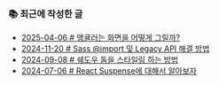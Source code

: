 ### 📚 최근에 작성한 글

<!-- BLEX:START -->
- [2025-04-06 # 앵귤러는 화면을 어떻게 그릴까?](http://blex.me/@baealex/how-angular-renders-the-screen)
- [2024-11-20 # Sass @import 및 Legacy API 해결 방법](http://blex.me/@baealex/sass-import-legacy-api-deprecation)
- [2024-09-08 # 쉐도우 돔을 스타일링 하는 방법](http://blex.me/@baealex/shadow-dom-styling)
- [2024-07-06 # React Suspense에 대해서 알아보자](http://blex.me/@baealex/what-is-react-suspense)<!-- BLEX:END -->

<!-- YOUTUBE:START --><!-- YOUTUBE:END -->
